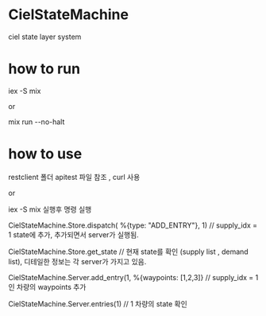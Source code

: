 # CielStateMachine

ciel state layer system


# how to run

iex -S mix

or

mix run --no-halt

# how to use

restclient 폴더 apitest 파일 참조 , curl 사용

or

iex -S mix 실행후 명령 실행

CielStateMachine.Store.dispatch( %{type: "ADD_ENTRY"}, 1) // supply_idx = 1 state에 추가, 추가되면서 server가 실행됨.


CielStateMachine.Store.get_state  // 현재 state를 확인 (supply list , demand list), 디테일한 정보는 각 server가 가지고 있음.

CielStateMachine.Server.add_entry(1, %{waypoints: [1,2,3]} // supply_idx = 1인 차량의 waypoints 추가


CielStateMachine.Server.entries(1) // 1 차량의 state 확인
